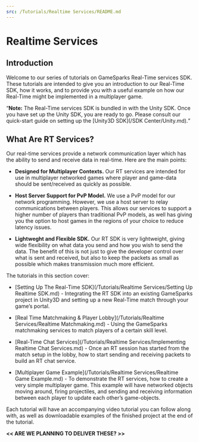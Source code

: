 ```yaml
---
src: /Tutorials/Realtime Services/README.md
---
```


# Realtime Services

## Introduction

Welcome to our series of tutorials on GameSparks Real-Time services SDK. These tutorials are intended to give you an introduction to our Real-Time SDK, how it works, and to provide you with a useful example on how our Real-Time might be implemented in a multiplayer game.

<q>**Note:** The Real-Time services SDK is bundled in with the Unity SDK. Once you have set up the Unity SDK, you are ready to go. Please consult our quick-start guide on setting up the [Unity3D SDK](/SDK Center/Unity.md).</q>

## What Are RT Services?

Our real-time services provide a network communication layer which has the ability to send and receive data in real-time. Here are the main points:

* **Designed for Multiplayer Contexts.** Our RT services are intended for use in multiplayer networked games where player and game-data should be sent/received as quickly as possible.

* **Host Server Support for PvP Model.** We use a PvP model for our network programming. However, we use a host server to relay communications between players. This allows our services to support a higher number of players than traditional PvP models, as well has giving you the option to host games in the regions of your choice to reduce latency issues.

* **Lightweght and Flexible SDK.** Our RT SDK is very lightweight, giving wide flexibility on what data you send and how you wish to send the data. The benefit of this is not just to give the developer control over what is sent and received, but also to keep the packets as small as possible which makes transmission much more efficient.

The tutorials in this section cover:

* [Setting Up The Real-Time SDK](/Tutorials/Realtime Services/Setting Up Realtime SDK.md) - Integrating the RT SDK into an existing GameSparks project in Unity3D and setting up a new Real-Time match through your game’s portal.

* [Real Time Matchmaking & Player Lobby](/Tutorials/Realtime Services/Realtime Matchmaking.md) - Using the GameSparks matchmaking services to match players of a certain skill level.

* [Real-Time Chat Services](/Tutorials/Realtime Services/Implementing Realtime Chat Services.md) - Once an RT session has started from the match setup in the lobby, how to start sending and receiving packets to build an RT chat service.

* [Multiplayer Game Example](/Tutorials/Realtime Services/Realtime Game Example.md) - To demonstrate the RT services, how to create a very simple multiplayer game. This example will have networked objects moving around, firing projectiles, and sending and receiving information between each player to update each other’s game-objects.

Each tutorial will have an accompanying video tutorial you can follow along with, as well as downloadable examples of the finished project at the end of the tutorial.

**<< ARE WE PLANNING TO DELIVER THESE? >>**
